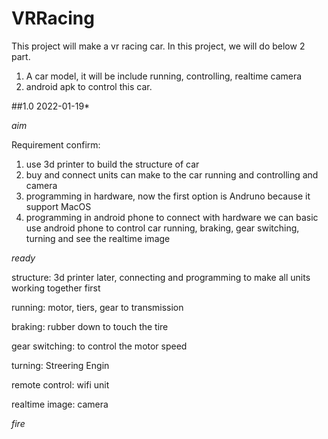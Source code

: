 # VRRacing

This project will make a vr racing car. In this project, we will do below 2 part.
1. A car model, it will be include running, controlling, realtime camera
2. android apk to control this car.

##1.0 2022-01-19*  

*aim*  

Requirement confirm:   

1. use 3d printer to build the structure of car  
2. buy and connect units can make to the car running and controlling and camera 
3. programming in hardware, now the first option is Andruno because it support MacOS
4. programming in android phone to connect with hardware
we can basic use android phone to control car running, braking, gear switching, turning and see the realtime image   

*ready*  

structure: 3d printer later, connecting and programming to make all units working together first  

running: motor, tiers, gear to transmission  

braking: rubber down to touch the tire  

gear switching: to control the motor speed  

turning: Streering Engin  

remote control: wifi unit  

realtime image: camera  

*fire*
